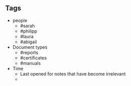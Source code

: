 ## Tags
- people
	- #sarah
	- #philipp
	- #laura
	- #abigail
- Document types
	- #reports
	- #certificates
	- #manuals
- Time
	- Last opened for notes that have become irrelevant
	- 